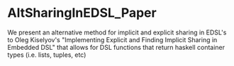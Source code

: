 # AltSharingInEDSL_Paper
We present an alternative method for implicit and explicit sharing in EDSL's to Oleg Kiselyov's "Implementing Explicit and Finding Implicit Sharing in Embedded DSL" that allows for DSL functions that return haskell container types (i.e. lists, tuples, etc) 
